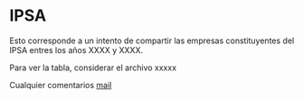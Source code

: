 # IPSA

Esto corresponde a un intento de compartir las empresas constituyentes del IPSA entres los años XXXX y XXXX.

Para ver la tabla, considerar el archivo xxxxx

Cualquier comentarios [mail](mailto:sebaegana@gmail.com)

